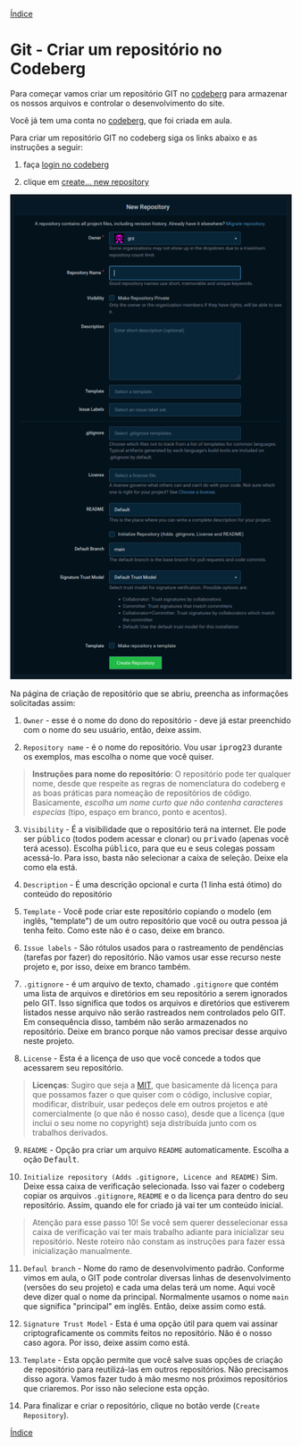 [Índice](README.md)

# Git - Criar um repositório no Codeberg

Para começar vamos criar um repositório GIT no [codeberg](https://codeberg.org) para armazenar os nossos arquivos e controlar o desenvolvimento do site. 

Você já tem uma conta no [codeberg](https://codeberg.org), que foi criada em aula.

Para criar um repositório GIT no codeberg siga os links abaixo e as instruções a seguir:

1. faça [login no codeberg](https://codeberg.org/user/login)

2. clique em [create... new repository](https://codeberg.org/repo/create)

![página do codeberg: new repository](img/git/codeberg-new-repository.png)

Na página de criação de repositório que se abriu, preencha as informações solicitadas assim:

1. `Owner` - esse é o nome do dono do repositório - deve já estar preenchido com o nome do seu usuário, então, deixe assim.

2. `Repository name` - é o nome do repositório. Vou usar <kbd>iprog23</kbd> durante os exemplos, mas escolha o nome que você quiser.

> **Instruções para nome do repositório**: O repositório pode ter qualquer nome, desde que respeite as regras de nomenclatura do codeberg e as boas práticas para nomeação de repositórios de código. Basicamente, *escolha um nome curto que não contenha caracteres especias* (tipo, espaço em branco, ponto e acentos).

3. `Visibility` - É a visibilidade que o repositório terá na internet. Ele pode ser <kbd>público</kbd> (todos podem acessar e clonar) ou <kbd>privado</kbd> (apenas você terá acesso). Escolha <kbd>público</kbd>, para que eu e seus colegas possam acessá-lo. Para isso, basta não selecionar a caixa de seleção. Deixe ela como ela está.

4. `Description` - É uma descrição opcional e curta (1 linha está ótimo) do conteúdo do repositório

5. `Template` - Você pode criar este repositório copiando o modelo (em inglês, "template") de um outro repositório que você ou outra pessoa já tenha feito. Como este não é o caso, deixe em branco.

6. `Issue labels` - São rótulos usados para o rastreamento de pendências (tarefas por fazer) do repositório. Não vamos usar esse recurso neste projeto e, por isso, deixe em branco também.

7. `.gitignore` - é um arquivo de texto, chamado `.gitignore` que contém uma lista de arquivos e diretórios em seu repositório a serem ignorados pelo GIT. Isso significa que todos os arquivos e diretórios que estiverem listados nesse arquivo não serão rastreados nem controlados pelo GIT. Em consequência disso, também não serão armazenados no repositório. Deixe em branco porque não vamos precisar desse arquivo neste projeto.

8. `License` - Esta é a licença de uso que você concede a todos que acessarem seu repositório.

> **Licenças**: Sugiro que seja a [MIT](https://choosealicense.com/licenses/mit/), que basicamente dá licença para que possamos fazer o que quiser com o código, inclusive copiar, modificar, distribuir, usar pedeços dele em outros projetos e até comercialmente (o que não é nosso caso), desde que a licença (que inclui o seu nome no copyright) seja distribuída junto com os trabalhos derivados.

9. `README` - Opção pra criar um arquivo `README` automaticamente. Escolha a oção <kbd>Default</kbd>.

10. `Initialize repository (Adds .gitignore, Licence and README)` Sim. Deixe essa caixa de verificação selecionada. Isso vai fazer o codeberg copiar os arquivos `.gitignore`, `README` e o da licença para dentro do seu repositório. Assim, quando ele for criado já vai ter um conteúdo inicial.

> Atenção para esse passo 10! Se você sem querer desselecionar essa caixa de verificação vai ter mais trabalho adiante para inicializar seu repositório. Neste roteiro não constam as instruções para fazer essa inicialização manualmente. 

11. `Defaul branch` - Nome do ramo de desenvolvimento padrão. Conforme vimos em aula, o GIT pode controlar diversas linhas de desenvolvimento (versões do seu projeto) e cada uma delas terá um nome. Aqui você deve dizer qual o nome da principal. Normalmente usamos o nome `main` que significa "principal" em inglês. Então, deixe assim como está.

12. `Signature Trust Model` - Esta é uma opção útil para quem vai assinar criptograficamente os commits feitos no repositório. Não é o nosso caso agora. Por isso, deixe assim como está.

13. `Template` - Esta opção permite que você salve suas opções de criação de repositório para reutilizá-las em outros repositórios. Não precisamos disso agora. Vamos fazer tudo à mão mesmo nos próximos repositórios que criaremos. Por isso não selecione esta opção.

14. Para finalizar e criar o repositório, clique no botão verde (`Create Repository`).

[Índice](README.md)